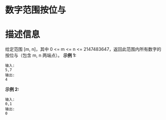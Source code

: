 # 数字范围按位与

# 描述信息
给定范围 [m, n]，其中 0 <= m <= n <= 2147483647，返回此范围内所有数字的按位与（包含 m, n 两端点）。
**示例 1:**
```
输入: 
5,7
输出: 
4
```
**示例 2:**
```
输入:
0,1
输出: 
0
```